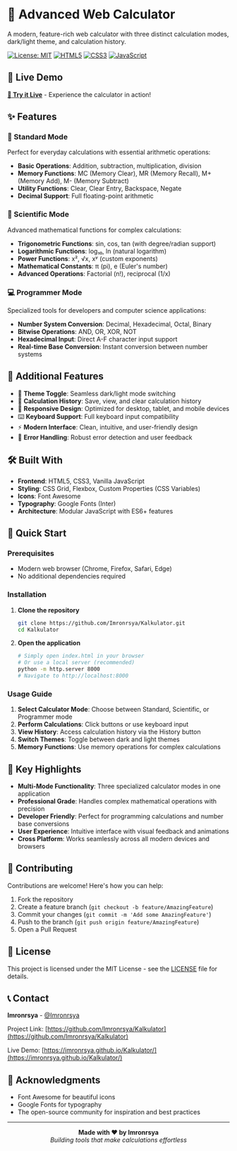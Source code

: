 # 🧮 Advanced Web Calculator

A modern, feature-rich web calculator with three distinct calculation modes, dark/light theme, and calculation history.

[![License: MIT](https://img.shields.io/badge/License-MIT-yellow.svg)](https://opensource.org/licenses/MIT)
[![HTML5](https://img.shields.io/badge/HTML5-E34F26?logo=html5&logoColor=white)](https://developer.mozilla.org/en-US/docs/Web/HTML)
[![CSS3](https://img.shields.io/badge/CSS3-1572B6?logo=css3&logoColor=white)](https://developer.mozilla.org/en-US/docs/Web/CSS)
[![JavaScript](https://img.shields.io/badge/JavaScript-F7DF1E?logo=javascript&logoColor=black)](https://developer.mozilla.org/en-US/docs/Web/JavaScript)

## 🚀 Live Demo

**[🔗 Try it Live](https://imronrsya.github.io/Kalkulator/)** - Experience the calculator in action!

## ✨ Features

### 🧮 Standard Mode
Perfect for everyday calculations with essential arithmetic operations:
- **Basic Operations**: Addition, subtraction, multiplication, division
- **Memory Functions**: MC (Memory Clear), MR (Memory Recall), M+ (Memory Add), M- (Memory Subtract)
- **Utility Functions**: Clear, Clear Entry, Backspace, Negate
- **Decimal Support**: Full floating-point arithmetic

### 🔬 Scientific Mode
Advanced mathematical functions for complex calculations:
- **Trigonometric Functions**: sin, cos, tan (with degree/radian support)
- **Logarithmic Functions**: log₁₀, ln (natural logarithm)
- **Power Functions**: x², √x, xʸ (custom exponents)
- **Mathematical Constants**: π (pi), e (Euler's number)
- **Advanced Operations**: Factorial (n!), reciprocal (1/x)

### 💻 Programmer Mode
Specialized tools for developers and computer science applications:
- **Number System Conversion**: Decimal, Hexadecimal, Octal, Binary
- **Bitwise Operations**: AND, OR, XOR, NOT
- **Hexadecimal Input**: Direct A-F character input support
- **Real-time Base Conversion**: Instant conversion between number systems

## 🎨 Additional Features

- 🌙 **Theme Toggle**: Seamless dark/light mode switching
- 📝 **Calculation History**: Save, view, and clear calculation history
- 📱 **Responsive Design**: Optimized for desktop, tablet, and mobile devices
- ⌨️ **Keyboard Support**: Full keyboard input compatibility
- ⚡ **Modern Interface**: Clean, intuitive, and user-friendly design
- 🎯 **Error Handling**: Robust error detection and user feedback

## 🛠️ Built With

- **Frontend**: HTML5, CSS3, Vanilla JavaScript
- **Styling**: CSS Grid, Flexbox, Custom Properties (CSS Variables)
- **Icons**: Font Awesome
- **Typography**: Google Fonts (Inter)
- **Architecture**: Modular JavaScript with ES6+ features

## 🚀 Quick Start

### Prerequisites
- Modern web browser (Chrome, Firefox, Safari, Edge)
- No additional dependencies required

### Installation

1. **Clone the repository**
   ```bash
   git clone https://github.com/Imronrsya/Kalkulator.git
   cd Kalkulator
   ```

2. **Open the application**
   ```bash
   # Simply open index.html in your browser
   # Or use a local server (recommended)
   python -m http.server 8000
   # Navigate to http://localhost:8000
   ```

### Usage Guide

1. **Select Calculator Mode**: Choose between Standard, Scientific, or Programmer mode
2. **Perform Calculations**: Click buttons or use keyboard input
3. **View History**: Access calculation history via the History button
4. **Switch Themes**: Toggle between dark and light themes
5. **Memory Functions**: Use memory operations for complex calculations

## 🎯 Key Highlights

- **Multi-Mode Functionality**: Three specialized calculator modes in one application
- **Professional Grade**: Handles complex mathematical operations with precision
- **Developer Friendly**: Perfect for programming calculations and number base conversions
- **User Experience**: Intuitive interface with visual feedback and animations
- **Cross Platform**: Works seamlessly across all modern devices and browsers

## 🤝 Contributing

Contributions are welcome! Here's how you can help:

1. Fork the repository
2. Create a feature branch (`git checkout -b feature/AmazingFeature`)
3. Commit your changes (`git commit -m 'Add some AmazingFeature'`)
4. Push to the branch (`git push origin feature/AmazingFeature`)
5. Open a Pull Request

## 📝 License

This project is licensed under the MIT License - see the [LICENSE](LICENSE) file for details.

## 📞 Contact

**Imronrsya** - [@Imronrsya](https://github.com/Imronrsya)

Project Link: [https://github.com/Imronrsya/Kalkulator](https://github.com/Imronrsya/Kalkulator)

Live Demo: [https://imronrsya.github.io/Kalkulator/](https://imronrsya.github.io/Kalkulator/)

## 🙏 Acknowledgments

- Font Awesome for beautiful icons
- Google Fonts for typography
- The open-source community for inspiration and best practices

---

<div align="center">
  <strong>Made with ❤️ by Imronrsya</strong>
  <br>
  <em>Building tools that make calculations effortless</em>
</div>
